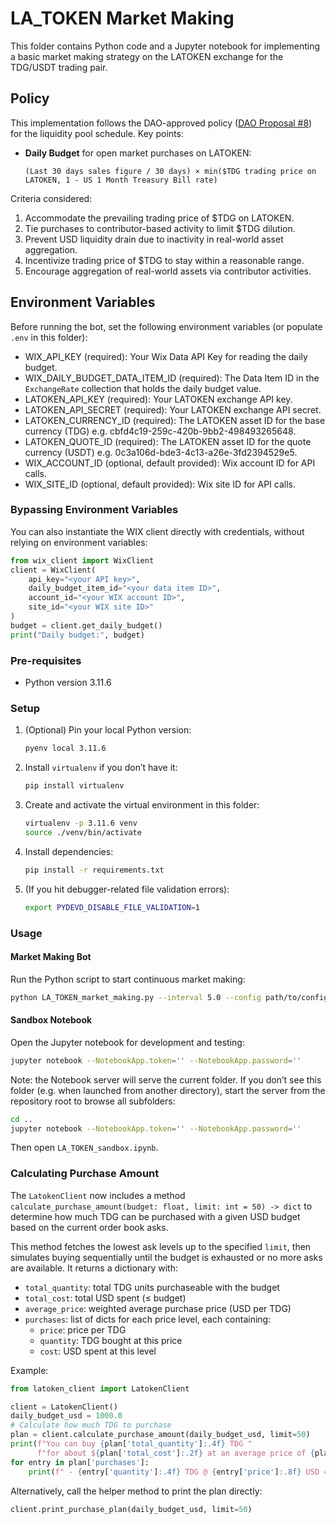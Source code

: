 # LA_TOKEN Market Making

This folder contains Python code and a Jupyter notebook for implementing a basic market making strategy on the LATOKEN exchange for the TDG/USDT trading pair.

## Policy

This implementation follows the DAO-approved policy ([DAO Proposal #8](https://app.realms.today/dao/2yH36PrWii3RthpHtdJVYaPgBzfcSLe7oevvGRavrut7/proposal/8swdcY3CMx13BfVcx3ffEtHEHVHaUZJxxfrAF7f1HHrc)) for the liquidity pool schedule. Key points:

- **Daily Budget** for open market purchases on LATOKEN:

  ```
  (Last 30 days sales figure / 30 days) × min($TDG trading price on LATOKEN, 1 - US 1 Month Treasury Bill rate)
  ```

Criteria considered:
1. Accommodate the prevailing trading price of $TDG on LATOKEN.
2. Tie purchases to contributor-based activity to limit $TDG dilution.
3. Prevent USD liquidity drain due to inactivity in real-world asset aggregation.
4. Incentivize trading price of $TDG to stay within a reasonable range.
5. Encourage aggregation of real-world assets via contributor activities.

## Environment Variables

Before running the bot, set the following environment variables (or populate `.env` in this folder):

- WIX_API_KEY (required): Your Wix Data API Key for reading the daily budget.
- WIX_DAILY_BUDGET_DATA_ITEM_ID (required): The Data Item ID in the `ExchangeRate` collection that holds the daily budget value.
- LATOKEN_API_KEY (required): Your LATOKEN exchange API key.
- LATOKEN_API_SECRET (required): Your LATOKEN exchange API secret.
- LATOKEN_CURRENCY_ID (required): The LATOKEN asset ID for the base currency (TDG) e.g. cbfd4c19-259c-420b-9bb2-498493265648.
- LATOKEN_QUOTE_ID (required): The LATOKEN asset ID for the quote currency (USDT) e.g. 0c3a106d-bde3-4c13-a26e-3fd2394529e5.
- WIX_ACCOUNT_ID (optional, default provided): Wix account ID for API calls.
- WIX_SITE_ID (optional, default provided): Wix site ID for API calls.

### Bypassing Environment Variables

You can also instantiate the WIX client directly with credentials, without relying on environment variables:
```python
from wix_client import WixClient
client = WixClient(
    api_key="<your API key>",
    daily_budget_item_id="<your data item ID>",
    account_id="<your WIX account ID>",
    site_id="<your WIX site ID>"
)
budget = client.get_daily_budget()
print("Daily budget:", budget)
```

### Pre-requisites
- Python version 3.11.6

### Setup

1. (Optional) Pin your local Python version:
   ```bash
   pyenv local 3.11.6
   ```
2. Install `virtualenv` if you don’t have it:
   ```bash
   pip install virtualenv
   ```
3. Create and activate the virtual environment in this folder:
   ```bash
   virtualenv -p 3.11.6 venv
   source ./venv/bin/activate
   ```
4. Install dependencies:
   ```bash
   pip install -r requirements.txt
   ```
5. (If you hit debugger-related file validation errors):
   ```bash
   export PYDEVD_DISABLE_FILE_VALIDATION=1
   ```

### Usage

#### Market Making Bot
Run the Python script to start continuous market making:
```bash
python LA_TOKEN_market_making.py --interval 5.0 --config path/to/config.yaml
```

#### Sandbox Notebook
Open the Jupyter notebook for development and testing:
```bash
jupyter notebook --NotebookApp.token='' --NotebookApp.password=''
```
Note: the Notebook server will serve the current folder. If you don’t see this folder (e.g. when launched from another directory), start the server from the repository root to browse all subfolders:
```bash
cd ..
jupyter notebook --NotebookApp.token='' --NotebookApp.password=''
```
Then open `LA_TOKEN_sandbox.ipynb`.

### Calculating Purchase Amount

The `LatokenClient` now includes a method `calculate_purchase_amount(budget: float, limit: int = 50) -> dict` to determine how much TDG can be purchased with a given USD budget based on the current order book asks.

This method fetches the lowest ask levels up to the specified `limit`, then simulates buying sequentially until the budget is exhausted or no more asks are available. It returns a dictionary with:
  - `total_quantity`: total TDG units purchaseable with the budget
  - `total_cost`: total USD spent (≤ budget)
  - `average_price`: weighted average purchase price (USD per TDG)
  - `purchases`: list of dicts for each price level, each containing:
    - `price`: price per TDG
    - `quantity`: TDG bought at this price
    - `cost`: USD spent at this level

Example:
```python
from latoken_client import LatokenClient

client = LatokenClient()
daily_budget_usd = 1000.0
# Calculate how much TDG to purchase
plan = client.calculate_purchase_amount(daily_budget_usd, limit=50)
print(f"You can buy {plan['total_quantity']:.4f} TDG "
      f"for about ${plan['total_cost']:.2f} at an average price of {plan['average_price']:.6f} USD/TDG")
for entry in plan['purchases']:
    print(f" - {entry['quantity']:.4f} TDG @ {entry['price']:.8f} USD = {entry['cost']:.4f} USD")
```

Alternatively, call the helper method to print the plan directly:
```python
client.print_purchase_plan(daily_budget_usd, limit=50)
```